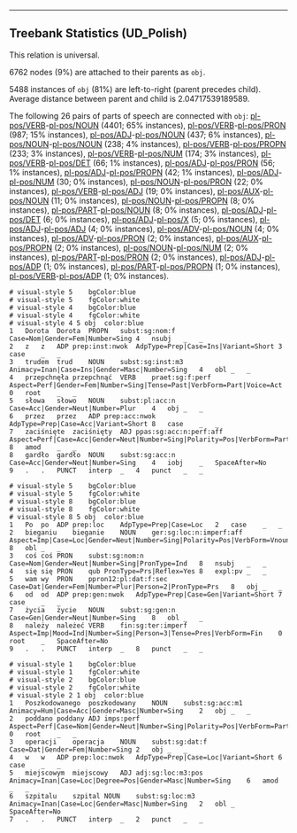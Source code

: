 

--------------------------------------------------------------------------------

## Treebank Statistics (UD_Polish)

This relation is universal.

6762 nodes (9%) are attached to their parents as `obj`.

5488 instances of `obj` (81%) are left-to-right (parent precedes child).
Average distance between parent and child is 2.04717539189589.

The following 26 pairs of parts of speech are connected with `obj`: [pl-pos/VERB]()-[pl-pos/NOUN]() (4401; 65% instances), [pl-pos/VERB]()-[pl-pos/PRON]() (987; 15% instances), [pl-pos/ADJ]()-[pl-pos/NOUN]() (437; 6% instances), [pl-pos/NOUN]()-[pl-pos/NOUN]() (238; 4% instances), [pl-pos/VERB]()-[pl-pos/PROPN]() (233; 3% instances), [pl-pos/VERB]()-[pl-pos/NUM]() (174; 3% instances), [pl-pos/VERB]()-[pl-pos/DET]() (66; 1% instances), [pl-pos/ADJ]()-[pl-pos/PRON]() (56; 1% instances), [pl-pos/ADJ]()-[pl-pos/PROPN]() (42; 1% instances), [pl-pos/ADJ]()-[pl-pos/NUM]() (30; 0% instances), [pl-pos/NOUN]()-[pl-pos/PRON]() (22; 0% instances), [pl-pos/VERB]()-[pl-pos/ADJ]() (19; 0% instances), [pl-pos/AUX]()-[pl-pos/NOUN]() (11; 0% instances), [pl-pos/NOUN]()-[pl-pos/PROPN]() (8; 0% instances), [pl-pos/PART]()-[pl-pos/NOUN]() (8; 0% instances), [pl-pos/ADJ]()-[pl-pos/DET]() (6; 0% instances), [pl-pos/ADJ]()-[pl-pos/X]() (5; 0% instances), [pl-pos/ADJ]()-[pl-pos/ADJ]() (4; 0% instances), [pl-pos/ADV]()-[pl-pos/NOUN]() (4; 0% instances), [pl-pos/ADV]()-[pl-pos/PRON]() (2; 0% instances), [pl-pos/AUX]()-[pl-pos/PROPN]() (2; 0% instances), [pl-pos/NOUN]()-[pl-pos/NUM]() (2; 0% instances), [pl-pos/PART]()-[pl-pos/PRON]() (2; 0% instances), [pl-pos/ADJ]()-[pl-pos/ADP]() (1; 0% instances), [pl-pos/PART]()-[pl-pos/PROPN]() (1; 0% instances), [pl-pos/VERB]()-[pl-pos/ADP]() (1; 0% instances).


~~~ conllu
# visual-style 5	bgColor:blue
# visual-style 5	fgColor:white
# visual-style 4	bgColor:blue
# visual-style 4	fgColor:white
# visual-style 4 5 obj	color:blue
1	Dorota	Dorota	PROPN	subst:sg:nom:f	Case=Nom|Gender=Fem|Number=Sing	4	nsubj	_	_
2	z	z	ADP	prep:inst:nwok	AdpType=Prep|Case=Ins|Variant=Short	3	case	_	_
3	trudem	trud	NOUN	subst:sg:inst:m3	Animacy=Inan|Case=Ins|Gender=Masc|Number=Sing	4	obl	_	_
4	przepchnęła	przepchnąć	VERB	praet:sg:f:perf	Aspect=Perf|Gender=Fem|Number=Sing|Tense=Past|VerbForm=Part|Voice=Act	0	root	_	_
5	słowa	słowo	NOUN	subst:pl:acc:n	Case=Acc|Gender=Neut|Number=Plur	4	obj	_	_
6	przez	przez	ADP	prep:acc:nwok	AdpType=Prep|Case=Acc|Variant=Short	8	case	_	_
7	zaciśnięte	zaciśnięty	ADJ	ppas:sg:acc:n:perf:aff	Aspect=Perf|Case=Acc|Gender=Neut|Number=Sing|Polarity=Pos|VerbForm=Part|Voice=Pass	8	amod	_	_
8	gardło	gardło	NOUN	subst:sg:acc:n	Case=Acc|Gender=Neut|Number=Sing	4	iobj	_	SpaceAfter=No
9	.	.	PUNCT	interp	_	4	punct	_	_

~~~


~~~ conllu
# visual-style 5	bgColor:blue
# visual-style 5	fgColor:white
# visual-style 8	bgColor:blue
# visual-style 8	fgColor:white
# visual-style 8 5 obj	color:blue
1	Po	po	ADP	prep:loc	AdpType=Prep|Case=Loc	2	case	_	_
2	bieganiu	bieganie	NOUN	ger:sg:loc:n:imperf:aff	Aspect=Imp|Case=Loc|Gender=Neut|Number=Sing|Polarity=Pos|VerbForm=Vnoun	8	obl	_	_
3	coś	coś	PRON	subst:sg:nom:n	Case=Nom|Gender=Neut|Number=Sing|PronType=Ind	8	nsubj	_	_
4	się	się	PRON	qub	PronType=Prs|Reflex=Yes	8	expl:pv	_	_
5	wam	wy	PRON	ppron12:pl:dat:f:sec	Case=Dat|Gender=Fem|Number=Plur|Person=2|PronType=Prs	8	obj	_	_
6	od	od	ADP	prep:gen:nwok	AdpType=Prep|Case=Gen|Variant=Short	7	case	_	_
7	życia	życie	NOUN	subst:sg:gen:n	Case=Gen|Gender=Neut|Number=Sing	8	obl	_	_
8	należy	należeć	VERB	fin:sg:ter:imperf	Aspect=Imp|Mood=Ind|Number=Sing|Person=3|Tense=Pres|VerbForm=Fin	0	root	_	SpaceAfter=No
9	.	.	PUNCT	interp	_	8	punct	_	_

~~~


~~~ conllu
# visual-style 1	bgColor:blue
# visual-style 1	fgColor:white
# visual-style 2	bgColor:blue
# visual-style 2	fgColor:white
# visual-style 2 1 obj	color:blue
1	Poszkodowanego	poszkodowany	NOUN	subst:sg:acc:m1	Animacy=Hum|Case=Acc|Gender=Masc|Number=Sing	2	obj	_	_
2	poddano	poddany	ADJ	imps:perf	Aspect=Perf|Case=Nom|Gender=Neut|Number=Sing|Polarity=Pos|VerbForm=Part|Voice=Pass	0	root	_	_
3	operacji	operacja	NOUN	subst:sg:dat:f	Case=Dat|Gender=Fem|Number=Sing	2	obj	_	_
4	w	w	ADP	prep:loc:nwok	AdpType=Prep|Case=Loc|Variant=Short	6	case	_	_
5	miejscowym	miejscowy	ADJ	adj:sg:loc:m3:pos	Animacy=Inan|Case=Loc|Degree=Pos|Gender=Masc|Number=Sing	6	amod	_	_
6	szpitalu	szpital	NOUN	subst:sg:loc:m3	Animacy=Inan|Case=Loc|Gender=Masc|Number=Sing	2	obl	_	SpaceAfter=No
7	.	.	PUNCT	interp	_	2	punct	_	_

~~~


